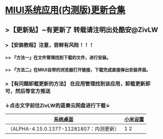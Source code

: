 # [MIUI系统应用(内测版)更新合集](http://www.lanzous.com/b838135)

## >【更新贴】~有更新了 转载请注明出处酷安@ZivLW  
### >【安装教程】注意，尝鲜有风险！！！   
#### >> 『方法一』在文件管理找到下载的文件，进行安装。   
#### >> 『方法二』在MIUI自带的浏览器打开链接，下载完成直接弹出安装界面。   
### >【有问题卸载更新的方法】 在应用管理找到该应用，卸载更新即可，然后等官方推送  

### ↓点击文字前往ZivLW的蓝奏云网盘进行下载↓  

| [系统桌面](https://miui-daily.github.io/MiuiHome) | [小米设置](https://github.com/MIUISystemAppUpdate/MiSettings/releases) |  
| ---------- | ---------- |   
| （ALPHA-4.15.0.1377-11281807：内测更新） | 1        2 |   

